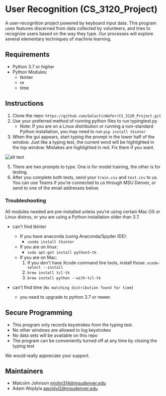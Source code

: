 # User Recognition (CS_3120_Project)

A user-recognition project powered by keyboard input data. This program uses features discerned 
from data collected by volunteers, and tries to recognize users based on the way they type. Our processes will explore several elementary techniques of machine learning.
                

## Requirements 

- Python 3.7 or higher
- Python Modules:
  - tkinter
  - re
  - time


## Instructions
1. Clone the repo: `https://github.com/GalacticWafer/CS_3120_Project.git`
2. Use your preferred method of running python files to run typingtest.py
   + Note: If you are on a Linux distribution or running a non-standard Python installation, you may need to run `pip install tkinter`
4. When the gui appears, start typing the prompt in the lower half of the window. Just like a typing test, the current word will be highlighted in the top window. Mistakes are highlighted in red. Fix them if you want.

![alt text](https://github.com/GalacticWafer/CS_3120_Project/blob/main/InstructionPictures/Step3.png)

5. There are two prompts to type. One is for model training, the other is for testing.
6. After you complete both tests, send your `train.csv` and `test.csv` to us. You can use Teams if you're connected to us through MSU Denver, or send to one of the email addresses below.


### Troubleshooting
All modules needed are pre-installed unless you're using certain Mac OS or Linux distros, or 
you are using a Python installation older than 3.7. 


- can't find tkinter
  - If you have anaconda (using Anaconda/Spyder IDE): 
    - `conda install tkinter`
  - If you are on linux:
    - `sudo apt-get install python3-tk`
  - If you are on Mac:
    1. If you don't have Xcode command line tools, install those: `xcode-select --install`
    2. `brew install tcl-tk`
    3. `brew install python --with-tcl-tk`



- can't find time (`No matching distribution found for time`)
  - you need to upgrade to python 3.7 or newer.

## Secure Programming
- This program only records keystrokes from the typing test. 
- No other windows are allowed to log keystrokes
- No data sets will be available on this repo
- The program can be conveniently turned off at any time by closing the typing test

We would really appreciate your support.

## Maintainers
- Malcolm Johnson mjohn314@msudenver.edu
- Adam Wojdyla awojdyl2@msudenver.edu 
